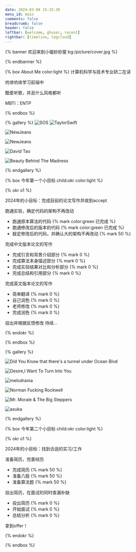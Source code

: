 ```yaml
---
date: 2024-03-08 15:33:36
menu_id: main
comments: false
breadcrumb: false
header: false
leftbar: [welcome, ghuser, recent]
rightbar: [timeline, tagcloud]
---
```



{% banner 欢迎来到小璇妙妙屋 bg:/picture/cover.jpg  %}

{% endbanner %}

{% box About Me color:light %}
计算机科学与技术专业研二在读

吭哧吭哧学习前端中

酷爱听歌，并且什么风格都听

MBTI：ENTP

{% endbox %}

{% gallery %}
![SOS](/picture/SOS.jpg)
![TaylorSwift](/picture/ts.jpg)

![NewJeans](/picture/car.jpg)

![NewJeans](/picture/swim.jpg)

![David Tao](/picture/dt.jpg)

![Beauty Behind The Madness](/picture/twkd.jpg)

{% endgallery %}

{% box 今年第一个小目标 child:okr color:light %}

{% okr o1 %}

2024年的小目标：完成目前的论文写作并收到accept

<!-- okr kr1 percent:0.7 status:unfinished -->
跑通实验，确定代码的架构不再改动

- 跑通原本算法的代码  {% mark color:green 已完成 %}
- 跑通修改后的版本的代码  {% mark color:green 已完成 %}
- 敲定修改后的代码，并确认大的架构不再改动  {% mark 50 %}

<!-- okr kr2 percent:0 status:unfinished -->
完成中文版本论文的写作

- 完成引言和背景介绍部分  {% mark 0 %}
- 完成算法本身描述部分 {% mark 0 %}
- 完成实验结果对比和分析部分  {% mark 0 %}
- 完成总结和引用部分  {% mark 0 %}

<!-- okr kr3 percent:0 status:unfinished -->
完成英文版本论文的写作

- 简单翻译  {% mark 0 %}
- 自己润色 {% mark 0 %}
- 老师修改  {% mark 0 %}
- 完成润色  {% mark 0 %}

<!-- okr kr-4 status:unfinished -->
投出并根据反馈修改
待续...

{% endokr %}

{% endbox %}

{% gallery %}

![Did You Know that there's a tunnel under Ocean Blvd](/picture/ldr.jpg)

![Desire,I Want To Turn Into You](/picture/em.jpg)

![melodrama](/picture/melodrama.jpg)

![Norman Fucking Rockwell](/picture/nfr.jpg)

![Mr. Morale & The Big Steppers](/picture/kendrick.jpg)

![asuka](/picture/mrx.jpg)

{% endgallery %}

{% box 今年第二个小目标 child:okr color:light %}

{% okr o1 %}

2024年的小目标：找到合适的实习/工作

<!-- okr kr1 percent:0.5 status:unfinished -->
准备简历，完善经历

- 完成简历  {% mark 50 %}
- 准备八股  {% mark 50 %}
- 准备算法题  {% mark 50 %}

<!-- okr kr2 percent:0 status:unfinished -->
投出简历，在面试的同时查漏补缺

- 投出简历  {% mark 0 %}
- 开始面试 {% mark 0 %}
- 总结分析  {% mark 0 %}

<!-- okr kr3 percent:0 status:unfinished -->
拿到offer！

{% endokr %}

{% endbox %}